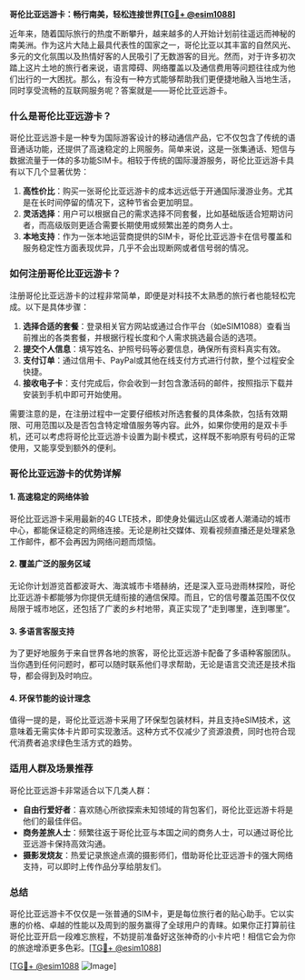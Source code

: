 **哥伦比亚远游卡：畅行南美，轻松连接世界[[TG💪+ @esim1088](https://t.me/s/esim1088)]**

近年来，随着国际旅行的热度不断攀升，越来越多的人开始计划前往遥远而神秘的南美洲。作为这片大陆上最具代表性的国家之一，哥伦比亚以其丰富的自然风光、多元的文化氛围以及热情好客的人民吸引了无数游客的目光。然而，对于许多初次踏上这片土地的旅行者来说，语言障碍、网络覆盖以及通信费用等问题往往成为他们出行的一大困扰。那么，有没有一种方式能够帮助我们更便捷地融入当地生活，同时享受流畅的互联网服务呢？答案就是——哥伦比亚远游卡。

### **什么是哥伦比亚远游卡？**

哥伦比亚远游卡是一种专为国际游客设计的移动通信产品，它不仅包含了传统的语音通话功能，还提供了高速稳定的上网服务。简单来说，这是一张集通话、短信与数据流量于一体的多功能SIM卡。相较于传统的国际漫游服务，哥伦比亚远游卡具有以下几个显著优势：

1. **高性价比**：购买一张哥伦比亚远游卡的成本远远低于开通国际漫游业务。尤其是在长时间停留的情况下，这种节省会更加明显。
2. **灵活选择**：用户可以根据自己的需求选择不同套餐，比如基础版适合短期访问者，而高级版则更适合需要长期使用或频繁出差的商务人士。
3. **本地支持**：作为一张本地运营商提供的SIM卡，哥伦比亚远游卡在信号覆盖和服务稳定性方面表现优异，几乎不会出现断网或者信号弱的情况。

### **如何注册哥伦比亚远游卡？**

注册哥伦比亚远游卡的过程非常简单，即便是对科技不太熟悉的旅行者也能轻松完成。以下是具体步骤：

1. **选择合适的套餐**：登录相关官方网站或通过合作平台（如eSIM1088）查看当前推出的各类套餐，并根据行程长度和个人需求挑选最合适的选项。
2. **提交个人信息**：填写姓名、护照号码等必要信息，确保所有资料真实有效。
3. **支付订单**：通过信用卡、PayPal或其他在线支付方式进行付款，整个过程安全快捷。
4. **接收电子卡**：支付完成后，你会收到一封包含激活码的邮件，按照指示下载并安装到手机中即可开始使用。

需要注意的是，在注册过程中一定要仔细核对所选套餐的具体条款，包括有效期限、可用范围以及是否包含特定增值服务等内容。此外，如果你使用的是双卡手机，还可以考虑将哥伦比亚远游卡设置为副卡模式，这样既不影响原有号码的正常使用，又能享受到额外的便利。

### **哥伦比亚远游卡的优势详解**

#### **1. 高速稳定的网络体验**
哥伦比亚远游卡采用最新的4G LTE技术，即使身处偏远山区或者人潮涌动的城市中心，都能保证稳定的网络连接。无论是刷社交媒体、观看视频直播还是处理紧急工作邮件，都不会再因为网络问题而烦恼。

#### **2. 覆盖广泛的服务区域**
无论你计划游览首都波哥大、海滨城市卡塔赫纳，还是深入亚马逊雨林探险，哥伦比亚远游卡都能够为你提供无缝衔接的通信保障。而且，它的信号覆盖范围不仅仅局限于城市地区，还包括了广袤的乡村地带，真正实现了“走到哪里，连到哪里”。

#### **3. 多语言客服支持**
为了更好地服务于来自世界各地的旅客，哥伦比亚远游卡配备了多语种客服团队。当你遇到任何问题时，都可以随时联系他们寻求帮助，无论是语言交流还是技术指导，都会得到及时响应。

#### **4. 环保节能的设计理念**
值得一提的是，哥伦比亚远游卡采用了环保型包装材料，并且支持eSIM技术，这意味着无需实体卡片即可实现激活。这种方式不仅减少了资源浪费，同时也符合现代消费者追求绿色生活方式的趋势。

### **适用人群及场景推荐**

哥伦比亚远游卡非常适合以下几类人群：

- **自由行爱好者**：喜欢随心所欲探索未知领域的背包客们，哥伦比亚远游卡将是他们的最佳伴侣。
- **商务差旅人士**：频繁往返于哥伦比亚与本国之间的商务人士，可以通过哥伦比亚远游卡保持高效沟通。
- **摄影发烧友**：热爱记录旅途点滴的摄影师们，借助哥伦比亚远游卡的强大网络支持，可以即时上传作品分享给朋友们。

### **总结**

哥伦比亚远游卡不仅仅是一张普通的SIM卡，更是每位旅行者的贴心助手。它以实惠的价格、卓越的性能以及周到的服务赢得了全球用户的青睐。如果你正打算前往哥伦比亚开启一段难忘旅程，不妨提前准备好这张神奇的小卡片吧！相信它会为你的旅途增添更多色彩。[[TG💪+ @esim1088](https://t.me/s/esim1088)]

[[TG💪+ @esim1088](https://t.me/s/esim1088) ![Image](https://i.postimg.cc/4NQfJmqS/Snipaste-2025-05-13-00-14-12.png)]